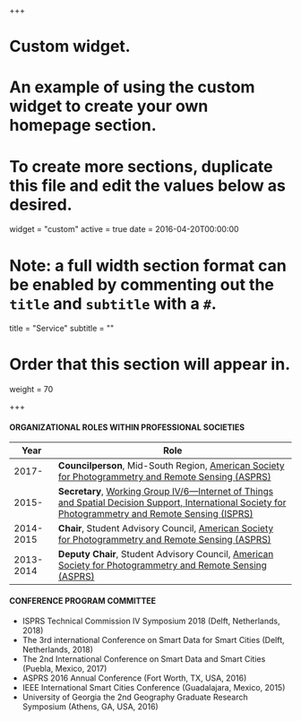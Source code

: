 +++
# Custom widget.
# An example of using the custom widget to create your own homepage section.
# To create more sections, duplicate this file and edit the values below as desired.
widget = "custom"
active = true
date = 2016-04-20T00:00:00

# Note: a full width section format can be enabled by commenting out the `title` and `subtitle` with a `#`.
title = "Service"
subtitle = ""

# Order that this section will appear in.
weight = 70

+++

#### ORGANIZATIONAL ROLES WITHIN PROFESSIONAL SOCIETIES
Year         | Role
-------------| ------------- 
2017-        | **Councilperson**, Mid-South Region, [American Society for Photogrammetry and Remote Sensing (ASPRS)](https://www.asprs.org/)
2015-        | **Secretary**, [Working Group IV/6—Internet of Things and Spatial Decision Support, International Society for Photogrammetry and Remote Sensing (ISPRS)](http://www2.isprs.org/commissions/comm4/wg6.html)
2014-2015    | **Chair**, Student Advisory Council, [American Society for Photogrammetry and Remote Sensing (ASPRS)](https://www.asprs.org/)
2013-2014    | **Deputy Chair**, Student Advisory Council, [American Society for Photogrammetry and Remote Sensing (ASPRS)](https://www.asprs.org/)

#### CONFERENCE PROGRAM COMMITTEE
- ISPRS Technical Commission IV Symposium 2018 (Delft, Netherlands, 2018)
- The 3rd international Conference on Smart Data for Smart Cities (Delft, Netherlands, 2018)
- The 2nd International Conference on Smart Data and Smart Cities (Puebla, Mexico, 2017)
- ASPRS 2016 Annual Conference (Fort Worth, TX, USA, 2016)
- IEEE International Smart Cities Conference (Guadalajara, Mexico, 2015)
- University of Georgia the 2nd Geography Graduate Research Symposium (Athens, GA, USA, 2016)
